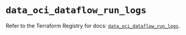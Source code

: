 # `data_oci_dataflow_run_logs`

Refer to the Terraform Registry for docs: [`data_oci_dataflow_run_logs`](https://registry.terraform.io/providers/oracle/oci/6.18.0/docs/data-sources/dataflow_run_logs).
